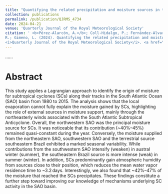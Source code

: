 ```yaml
---
title: "Quantifying the related precipitation and moisture sources in the lifecycle of subtropical cyclones in the South Atlantic basin"
collection: publications
permalink: /publication/QJRMS_4734
date: 2024-04-21
venue: 'Quarterly Journal of the Royal Meteorological Society'
citation: ' <b>Pérez-Alarcón, A.</b>; Coll-Hidalgo, P.; Fernández-Alvarez, J.C.; Sorí, R; da Rocha, R.P.; Reboita, M.S.;  Nieto,
R.; Gimeno, L. (2024). Quantifying the related precipitation and moisture sources in the lifecycle of subtropical cyclones in the South Atlantic basin.
<i>Quarterly Journal of the Royal Meteorological Society</i>. <a href="https://doi.org/10.1002/qj.4734" target="blank"> https://doi.org/10.1002/qj.4734</a>'
---
```


......  

# Abstract

This study applies a Lagrangian approach to identify the origin of moisture for subtropical cyclones (SCs) along their
tracks in the South Atlantic Ocean (SAO) basin from 1980 to 2015. The analysis shows that the local evaporation cannot 
fully explain the moisture gained by SCs, highlighting the role of external sources in moisture support, mainly through 
the northeasterly winds associated with the South Atlantic Subtropical Anticyclone. Overall, the northwestern SAO was the 
principal moisture source for SCs. It was noticeable that its contribution (~40%–45%) remained quasi-constant during the 
year. Conversely, the moisture supplied from the northeastern SAO, southwestern SAO and the terrestrial source southeastern 
Brazil exhibited a marked seasonal variability. While contributions from the southwestern SAO intensify (weaken) in austral 
winter (summer), the southeastern Brazil source is more intense (weak) in summer (winter). In addition, SCs predominantly 
gain atmospheric humidity from sources close to their position, which reduces the mean water vapor residence time to ~3.2 days. Interestingly, we also found that ~42%–47% of the moisture that reached the SCs precipitates. These findings constitute a further step toward improving our knowledge of mechanisms underlying SC activity in the SAO basin.
